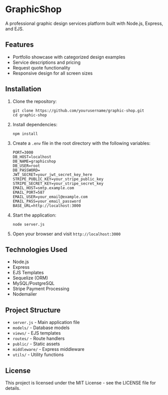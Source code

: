 # GraphicShop

A professional graphic design services platform built with Node.js, Express, and EJS.

## Features

- Portfolio showcase with categorized design examples
- Service descriptions and pricing
- Request quote functionality
- Responsive design for all screen sizes

## Installation

1. Clone the repository:
   ```
   git clone https://github.com/yourusername/graphic-shop.git
   cd graphic-shop
   ```

2. Install dependencies:
   ```
   npm install
   ```

3. Create a `.env` file in the root directory with the following variables:
   ```
   PORT=3000
   DB_HOST=localhost
   DB_NAME=graphicshop
   DB_USER=root
   DB_PASSWORD=
   JWT_SECRET=your_jwt_secret_key_here
   STRIPE_PUBLIC_KEY=your_stripe_public_key
   STRIPE_SECRET_KEY=your_stripe_secret_key
   EMAIL_HOST=smtp.example.com
   EMAIL_PORT=587
   EMAIL_USER=your_email@example.com
   EMAIL_PASS=your_email_password
   BASE_URL=http://localhost:3000
   ```

4. Start the application:
   ```
   node server.js
   ```

5. Open your browser and visit `http://localhost:3000`

## Technologies Used

- Node.js
- Express
- EJS Templates
- Sequelize (ORM)
- MySQL/PostgreSQL
- Stripe Payment Processing
- Nodemailer

## Project Structure

- `server.js` - Main application file
- `models/` - Database models
- `views/` - EJS templates
- `routes/` - Route handlers
- `public/` - Static assets
- `middleware/` - Express middleware
- `utils/` - Utility functions

## License

This project is licensed under the MIT License - see the LICENSE file for details.
